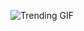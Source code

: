 ![Trending GIF](https://media0.giphy.com/media/v1.Y2lkPThiYjIxNzcyOWdvbGhtdWFvdXQ3Ymw4ZTVuN3c1OXM1ZHR4YmM3eWRjeDFyYzZxaSZlcD12MV9naWZzX3NlYXJjaCZjdD1n/xUPGcEliCc7bETyfO8/giphy.gif)
